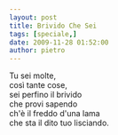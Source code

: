 ```yaml
---
layout: post
title: Brivido Che Sei
tags: [speciale,]
date: 2009-11-28 01:52:00
author: pietro
---
```

Tu sei molte,<br/>così tante cose,<br/>sei perfino il brivido<br/>che provi sapendo<br/>ch'è il freddo d'una lama<br/>che sta il dito tuo lisciando.
